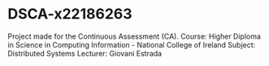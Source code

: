 # DSCA-x22186263
Project made for the Continuous Assessment (CA). 
Course: Higher Diploma in Science in Computing Information - National College of Ireland
Subject: Distributed Systems
Lecturer: Giovani Estrada